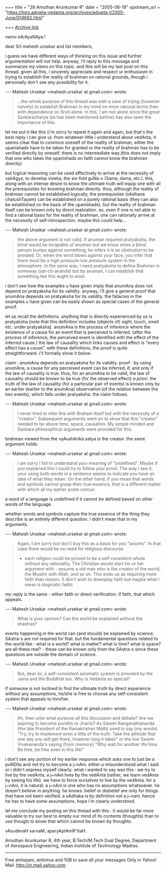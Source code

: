 +++
title = "28 Amuthan Arunkumar R"
date = "2005-06-19"
upstream_url = "https://lists.advaita-vedanta.org/archives/advaita-l/2005-June/014682.html"

+++
[Archive link](https://lists.advaita-vedanta.org/archives/advaita-l/2005-June/014682.html)

namo nArAyaNAya !

dear SrI mahesh ursekar and list members,

i guess we have different ways of thinking on this
issue and further argumentation will not help. anyway,
i'll reply to this message and summarize my views on
this topic. and this will be my last post on this
thread. given all this, i sincerely appreciate and
respect ur enthusiasm in trying to establish the
reality of brahman on rational grounds, though i
personally don't see any possibility for it.   

--- Mahesh Ursekar <mahesh.ursekar at gmail.com> wrote:

> ...the 
> whole purpose of this thread was with a view of
> trying (however naively) to 
> establish Brahman in my mind on more rational terms
> than with dependence on 
> Sruti alone. In this, I am not alone since the great
> Sankaracharya (as has 
> been mentioned before) has also seen the importance
> of this. 

let me put it like this (i'm sorry to repeat it again
and again, but that's the best reply i can give u):
from whatever little i understand about vedAnta, it
seems clear that to convince oneself of the reality of
brahman, either the upanishads have to be taken for
granted or the reality of brahman has to be verified
directly by oneself. there is no intermediate
way.(this does not imply that one who takes the
upanishads on faith cannot know the brahman directly) 


but logical reasoning can be used effectively to
arrive at the necessity of vairAgya, to develop
viveka, the six-fold guNa-s (Sama, dama, etc.). this,
along with an intense desire to know the ultimate
truth will equip one with all the prerequisites for
knowing brahman directly. thus, although the reality
of brahman cannot be established logically, the
prerequisites (sAdhana chatushTayam) can be
established on a purely rational basis (they can also
be established on the basis of the upanishads). but
the reality of brahman itself can be known only by
direct realization. so, even if one is not able to
find a rational basis for the reality of brahman, one
can rationally arrive at the necessity of
self-introspection. maybe this could help...

--- Mahesh Ursekar <mahesh.ursekar at gmail.com> wrote:

> the above argument is not valid. If anuman
> required pratyaksha, the blind 
> would be incapable of anuman but we know when a
> blind person bumps against 
> something, he infers it is an obstrution to be
> avoided. Or, when the wind 
> blows against your face, you infer that there must
> be a high pressure-low 
> pressure system in the atmosphere. In the same way,
> I need pratyaksha to 
> define Brahman is someway (sat-cit-ananda) but by
> anuman, I can establish 
> that something like this aught to exist. 

i don't see how the examples u have given imply that
anumAna does not depend on pratyaksha for its
validity. anyway, i'll give a general proof that
anumAna depends on pratyaksha for its validity. the
fallacies in the examples u have given can be easily
shown as special cases of the general proof. 

let us recall the definitions. anything that is
directly experienced by us is pratyaksha [note that
this definition includes (objects of) sight, touch,
smell etc. under pratyaksha]. anumAna is the process
of inference where the existence of a cause for an
event that is perceived is inferred. (after the
process of inference, the perceived event is
identified with the effect of the inferred cause.) the
law of causality which links causes and effect is
"every effect has a cause". with these definitions,
the proof is quite straightforward. i'll formally show
it below.

claim : anumAna depends on pratyaksha for its
validity. 
proof : by using anumAna, a cause for any perceived
event can be inferred, if, and only if the law of
causality is true. thus, for an anumAna to be valid,
the law of causality should be known to be true (for
the observed effect) *a priori*. the truth of the law
of causality (for a particular pair of events) is
known only by an earlier (earlier to the anumAna)
observation (of the relation between the two events),
which falls under pratyaksha. the claim follows.    

--- Mahesh Ursekar <mahesh.ursekar at gmail.com> wrote:

>  I never tried to infer this with Braham itself but
> with the necessity of a 
> "creator". Subsequent arguments went on to show that
> this "creator" needed 
> to be above time, space, causation. My simple minded
> and Sankara 
> philosophical arguments were provided for this. 

brahman viewed from the vyAvahArika satya is the
creator. the same argument holds. 

--- Mahesh Ursekar <mahesh.ursekar at gmail.com> wrote: 

>  I am sorry I fail to understand your meaning of
> "undefined". Maybe if you 
> explained this I could try to follow your proof. The
> way I see it, your 
> using both words in a sentence seems to indicate you
> have an idea of what 
> they mean. On the other hand, if you mean that words
> and symbols cannot 
> grasp their true essence, that is a different matter
> with which all my 
> earlier posts concur. 

a word of a language is undefined if it cannot be
defined based on other words of the language.

whether words and symbols capture the true essence of
the thing they describe is an entirely different
question. i didn't mean that in my arguments.   

--- Mahesh Ursekar <mahesh.ursekar at gmail.com> wrote:  

>  Again, I am sorry but don't buy this as a basis for
> you "axioms". In that 
> case there would be no need for religious discourse
> - each religion could be 
> proved to be a self consistent whole without any
> rationality. The Christian 
> would start his or her argument with - assume a old
> man who is the creator 
> of the world, the Muslim with Allah, and so on. This
> ends up as requiring 
> more faith than reason. (I don't wish to downplay
> faith but maybe what I 
> mean is dogmatic faith). 

my reply is the same - either faith or direct
verification. if faith, that which appeals.

--- Mahesh Ursekar <mahesh.ursekar at gmail.com> wrote:

>  What is your opinion? Can the world be explained
> without the shastras? 

events happening in the world can (and should) be
explained by science. SAstra-s are not required for
that. but the fundamental questions related to the
world like : what is a world? what is matter? what is
time? what is space? are all these real? - these can
be known only from the SAstra-s since these questions
are outside the domain of science. 

--- Mahesh Ursekar <mahesh.ursekar at gmail.com> wrote:

>  But, dear sir, a self-consistent axiomatic system
> is provided by the Jaina 
> and the Buddhist too. Why is Vedanta so special?

if someone is not inclined to find the ultimate truth
by direct experience without any assumptions, he/she
is free to choose any self-consistent system that
appeals to him/her. 

--- Mahesh Ursekar <mahesh.ursekar at gmail.com> wrote:

>  Ah, then unto what purpose all this discussion and
> debate? Are we aspiring 
> to become pundits or Jnanis? As Swami
> Ranganathananda (the late President of 
> the Ramakrishan Math) used to say (my words) "Try,
> try to implement even a 
> little of the truth. Take the attitude that one day
> you will get there, 
> however long it takes" or the lion Swami
> Vivekananda's saying (from memory) 
> "Why wait for another life time. Be free, be free
> even in this life!" 

i don't see any portion of my earlier response which
asks one to just be a puNDita and not try to become a
j~nAni. either u misunderstood what i said or i didn't
express myself clearly. what i wanted to say was this
: we *try* to live by the vedAnta, a j~nAni lives by
the vedAnta (rather, we learn vedAnta by seeing his
life). we have to force ourselves to live by the
vedAnta. for a j~nAni, it is natural. a j~nAni is one
who has no assumptions whatsoever. he doesn't
*believe* in anything. he *knows*. belief or disbelief
are only for things that have not been verified. a
sAdhaka is by definition not a j~nani. hence he has to
have some assumptions. hope i'm clearly understood.

let me conclude my posting on this thread with this :
it would be far more valuable to try our best to empty
our mind of its contents (thoughts) than to use
thougts to know that which cannot be known by
thoughts. 

vAsudevaH sarvaM,
aparyAptAmR^itaH.   



Amuthan Arunkumar R,
4th year, B.Tech/M.Tech Dual Degree,
Department of Aerospace Engineering,
Indian Institute of Technology Madras.






__________________________________________________________
Free antispam, antivirus and 1GB to save all your messages
Only in Yahoo! Mail: http://in.mail.yahoo.com

